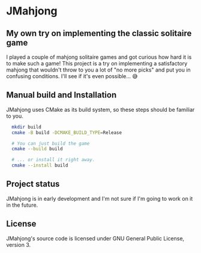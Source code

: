 # JMahjong

## My own try on implementing the classic solitaire game
I played a couple of mahjong solitaire games and got curious how hard it is to
make such a game! This project is a try on implementing a satisfactory mahjong
that wouldn't throw to you a lot of "no more picks" and put you in confusing
conditions. I'll see if it's even possible... :sweat_smile:

## Manual build and Installation
JMahjong uses CMake as its build system, so these steps should be familiar to
you.

```sh
  mkdir build
  cmake -B build -DCMAKE_BUILD_TYPE=Release

  # You can just build the game
  cmake --build build

  # ... or install it right away.
  cmake --install build
```

## Project status
JMahjong is in early development and I'm not sure if I'm going to work on it in
the future.

## License
JMahjong's source code is licensed under GNU General Public License, version 3.
